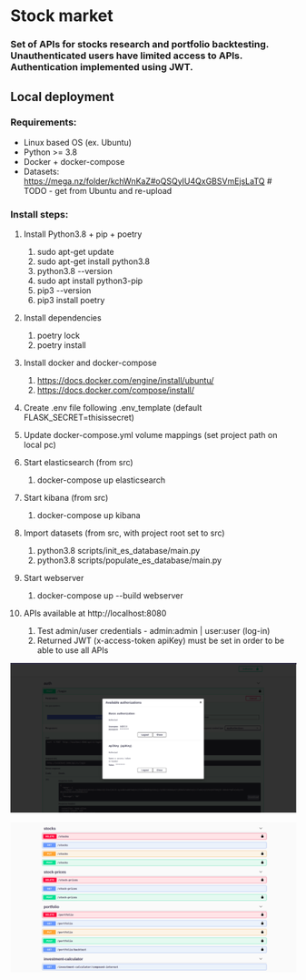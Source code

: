# Stock market

### Set of APIs for stocks research and portfolio backtesting. Unauthenticated users have limited access to APIs. Authentication implemented using JWT.

## Local deployment

### Requirements:

* Linux based OS (ex. Ubuntu)
* Python >= 3.8
* Docker + docker-compose
* Datasets: https://mega.nz/folder/kchWnKaZ#oQSQyIU4QxGBSVmEjsLaTQ # TODO - get from Ubuntu and re-upload

### Install steps:

1. Install Python3.8 + pip + poetry
    1. sudo apt-get update
    2. sudo apt-get install python3.8
    3. python3.8 --version
    4. sudo apt install python3-pip
    5. pip3 --version
    6. pip3 install poetry 

2. Install dependencies
    1. poetry lock
    2. poetry install

3. Install docker and docker-compose
    1. https://docs.docker.com/engine/install/ubuntu/
    2. https://docs.docker.com/compose/install/

4. Create .env file following .env\_template (default FLASK\_SECRET=thisissecret)

5. Update docker-compose.yml volume mappings (set project path on local pc)

6. Start elasticsearch (from src)
    1. docker-compose up elasticsearch

7. Start kibana (from src)
    1. docker-compose up kibana

8. Import datasets (from src, with project root set to src)
    1. python3.8 scripts/init_es_database/main.py
    2. python3.8 scripts/populate_es_database/main.py

9. Start webserver
    1. docker-compose up --build webserver

10. APIs available at http://localhost:8080
    1. Test admin/user credentials - admin:admin | user:user (log-in)
    2. Returned JWT (x-access-token apiKey) must be set in order to be able to use all APIs

![](auth.png)
    
![](apis.png)
